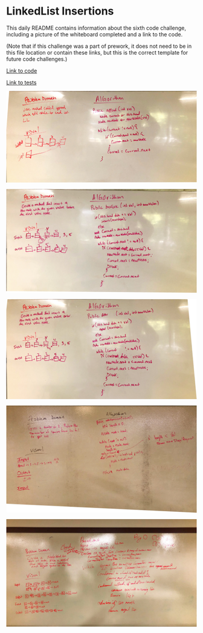 # LinkedList Insertions

This daily README contains information about the sixth code challenge, including a picture of the whiteboard completed and a link to the code.

(Note that if this challenge was a part of prework, it does not need to be in this file location or contain these links, but this is the correct template for future code challenges.)

[Link to code](../401codechallenges/src/main/java/codechallenges/LinkedList.java)

[Link to tests](../401codechallenges/src/test/java/codechallenges/LinkedListTest.java)

![Picture of whiteboard for LinkedList-Append](../assets/LL-Append.jpg)

![Picture of whiteboard for LinkedList-Before](../assets/LL-Before.jpg)

![Picture of whiteboard for LinkedList-After](../assets/LL-After.jpg)

![Picture of whiteboard for LinkedList-NthFromEnd](../assets/NthfromLast.jpg)

![Picture of whiteboard for LinkedList-NthFromEnd](../assets/LL-merge.jpg)
